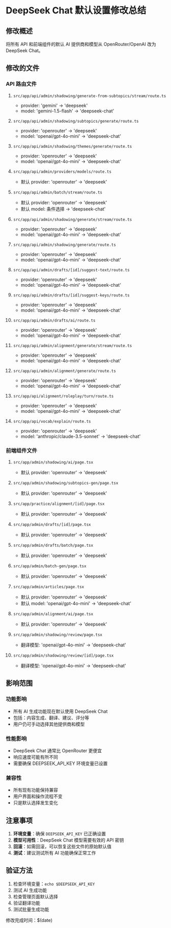 # DeepSeek Chat 默认设置修改总结

## 修改概述
将所有 API 和前端组件的默认 AI 提供商和模型从 OpenRouter/OpenAI 改为 DeepSeek Chat。

## 修改的文件

### API 路由文件
1. `src/app/api/admin/shadowing/generate-from-subtopics/stream/route.ts`
   - provider: 'gemini' → 'deepseek'
   - model: 'gemini-1.5-flash' → 'deepseek-chat'

2. `src/app/api/admin/shadowing/subtopics/generate/route.ts`
   - provider: 'openrouter' → 'deepseek'
   - model: 'openai/gpt-4o-mini' → 'deepseek-chat'

3. `src/app/api/admin/shadowing/themes/generate/route.ts`
   - provider: 'openrouter' → 'deepseek'
   - model: 'openai/gpt-4o-mini' → 'deepseek-chat'

4. `src/app/api/admin/providers/models/route.ts`
   - 默认 provider: 'openrouter' → 'deepseek'

5. `src/app/api/admin/batch/stream/route.ts`
   - 默认 provider: 'openrouter' → 'deepseek'
   - 默认 model: 条件选择 → 'deepseek-chat'

6. `src/app/api/admin/shadowing/generate/stream/route.ts`
   - provider: 'openrouter' → 'deepseek'
   - model: 'openai/gpt-4o-mini' → 'deepseek-chat'

7. `src/app/api/admin/shadowing/generate/route.ts`
   - provider: 'openrouter' → 'deepseek'
   - model: 'openai/gpt-4o-mini' → 'deepseek-chat'

8. `src/app/api/admin/drafts/[id]/suggest-text/route.ts`
   - provider: 'openrouter' → 'deepseek'
   - model: 'openai/gpt-4o-mini' → 'deepseek-chat'

9. `src/app/api/admin/drafts/[id]/suggest-keys/route.ts`
   - provider: 'openrouter' → 'deepseek'
   - model: 'openai/gpt-4o-mini' → 'deepseek-chat'

10. `src/app/api/admin/drafts/ai/route.ts`
    - provider: 'openrouter' → 'deepseek'
    - model: 'openai/gpt-4o-mini' → 'deepseek-chat'

11. `src/app/api/admin/alignment/generate/stream/route.ts`
    - provider: 'openrouter' → 'deepseek'
    - model: 'openai/gpt-4o-mini' → 'deepseek-chat'

12. `src/app/api/admin/alignment/generate/route.ts`
    - provider: 'openrouter' → 'deepseek'
    - model: 'openai/gpt-4o-mini' → 'deepseek-chat'

13. `src/app/api/alignment/roleplay/turn/route.ts`
    - provider: 'openrouter' → 'deepseek'
    - model: 'openai/gpt-4o-mini' → 'deepseek-chat'

14. `src/app/api/vocab/explain/route.ts`
    - provider: 'openrouter' → 'deepseek'
    - model: 'anthropic/claude-3.5-sonnet' → 'deepseek-chat'

### 前端组件文件
1. `src/app/admin/shadowing/ai/page.tsx`
   - 默认 provider: 'openrouter' → 'deepseek'

2. `src/app/admin/shadowing/subtopics-gen/page.tsx`
   - 默认 provider: 'openrouter' → 'deepseek'

3. `src/app/practice/alignment/[id]/page.tsx`
   - 默认 provider: 'openrouter' → 'deepseek'

4. `src/app/admin/drafts/[id]/page.tsx`
   - 默认 provider: 'openrouter' → 'deepseek'

5. `src/app/admin/drafts/batch/page.tsx`
   - 默认 provider: 'openrouter' → 'deepseek'

6. `src/app/admin/batch-gen/page.tsx`
   - 默认 provider: 'openrouter' → 'deepseek'

7. `src/app/admin/articles/page.tsx`
   - 默认 provider: 'openrouter' → 'deepseek'
   - 默认 model: 'openai/gpt-4o-mini' → 'deepseek-chat'

8. `src/app/admin/alignment/ai/page.tsx`
   - 默认 provider: 'openrouter' → 'deepseek'

9. `src/app/admin/shadowing/review/page.tsx`
   - 翻译模型: 'openai/gpt-4o-mini' → 'deepseek-chat'

10. `src/app/admin/shadowing/review/[id]/page.tsx`
    - 翻译模型: 'openai/gpt-4o-mini' → 'deepseek-chat'

## 影响范围

### 功能影响
- 所有 AI 生成功能现在默认使用 DeepSeek Chat
- 包括：内容生成、翻译、建议、评分等
- 用户仍可手动选择其他提供商和模型

### 性能影响
- DeepSeek Chat 通常比 OpenRouter 更便宜
- 响应速度可能有所不同
- 需要确保 DEEPSEEK_API_KEY 环境变量已设置

### 兼容性
- 所有现有功能保持兼容
- 用户界面和操作流程不变
- 只是默认选择发生变化

## 注意事项

1. **环境变量**：确保 `DEEPSEEK_API_KEY` 已正确设置
2. **模型可用性**：DeepSeek Chat 模型需要有效的 API 密钥
3. **回滚**：如需回滚，可以恢复这些文件的原始默认值
4. **测试**：建议测试所有 AI 功能确保正常工作

## 验证方法

1. 检查环境变量：`echo $DEEPSEEK_API_KEY`
2. 测试 AI 生成功能
3. 检查管理页面默认选择
4. 验证翻译功能
5. 测试批量生成功能

修改完成时间：$(date)
